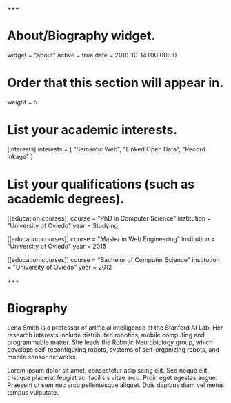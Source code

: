 +++
# About/Biography widget.
widget = "about"
active = true
date = 2018-10-14T00:00:00

# Order that this section will appear in.
weight = 5

# List your academic interests.
[interests]
  interests = [
    "Semantic Web",
    "Linked Open Data",
    "Record lnkage"
  ]

# List your qualifications (such as academic degrees).
[[education.courses]]
  course = "PhD in Computer Science"
  institution = "University of Oviedo"
  year = Studying

[[education.courses]]
  course = "Master in Web Engineering"
  institution = "University of Oviedo"
  year = 2015

[[education.courses]]
  course = "Bachelor of Computer Science"
  institution = "University of Oviedo"
  year = 2012
 
+++

# Biography

Lena Smith is a professor of artificial intelligence at the Stanford AI Lab. Her research interests include distributed robotics, mobile computing and programmable matter. She leads the Robotic Neurobiology group, which develops self-reconfiguring robots, systems of self-organizing robots, and mobile sensor networks.

Lorem ipsum dolor sit amet, consectetur adipiscing elit. Sed neque elit, tristique placerat feugiat ac, facilisis vitae arcu. Proin eget egestas augue. Praesent ut sem nec arcu pellentesque aliquet. Duis dapibus diam vel metus tempus vulputate. 
